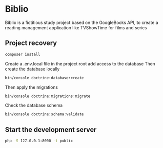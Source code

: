 # Biblio

Biblio is a fictitious study project based on the GoogleBooks API, to create a reading management application like TVShowTime for films and series

## Project recovery

```bash
composer install
```

Create a .env.local file in the project root
add access to the database
Then create the database locally

```bash
bin/console doctrine:database:create
```

Then apply the migrations

```bash
bin/console doctrine:migrations:migrate
```

Check the database schema

```bash
bin/console doctrine:schema:validate
```

## Start the development server

```bash
php -S 127.0.0.1:8000 -t public
```
